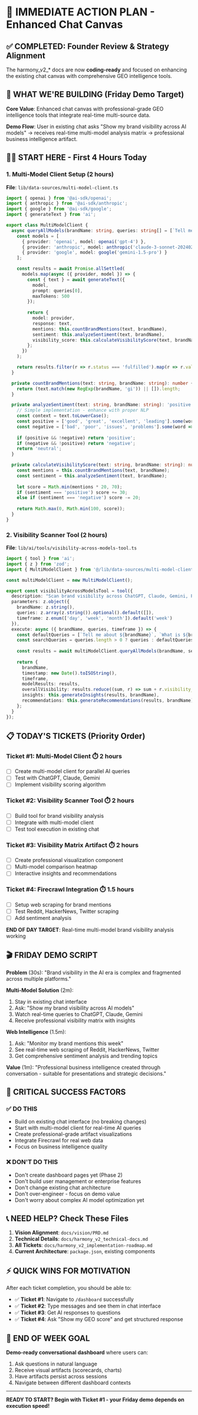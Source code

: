# 🚀 IMMEDIATE ACTION PLAN - Enhanced Chat Canvas

## ✅ COMPLETED: Founder Review & Strategy Alignment

The harmony_v2_* docs are now **coding-ready** and focused on enhancing the existing chat canvas with comprehensive GEO intelligence tools.

## 🎯 WHAT WE'RE BUILDING (Friday Demo Target)

**Core Value**: Enhanced chat canvas with professional-grade GEO intelligence tools that integrate real-time multi-source data.

**Demo Flow**: User in existing chat asks "Show my brand visibility across AI models" → receives real-time multi-model analysis matrix → professional business intelligence artifact.

## 🏃‍♂️ START HERE - First 4 Hours Today

### 1. Multi-Model Client Setup (2 hours)
**File**: `lib/data-sources/multi-model-client.ts`

```typescript
import { openai } from '@ai-sdk/openai';
import { anthropic } from '@ai-sdk/anthropic';
import { google } from '@ai-sdk/google';
import { generateText } from 'ai';

export class MultiModelClient {
  async queryAllModels(brandName: string, queries: string[] = [`Tell me about ${brandName}`]) {
    const models = [
      { provider: 'openai', model: openai('gpt-4') },
      { provider: 'anthropic', model: anthropic('claude-3-sonnet-20240229') },
      { provider: 'google', model: google('gemini-1.5-pro') }
    ];

    const results = await Promise.allSettled(
      models.map(async ({ provider, model }) => {
        const { text } = await generateText({
          model,
          prompt: queries[0],
          maxTokens: 500
        });
        
        return {
          model: provider,
          response: text,
          mentions: this.countBrandMentions(text, brandName),
          sentiment: this.analyzeSentiment(text, brandName),
          visibility_score: this.calculateVisibilityScore(text, brandName)
        };
      })
    );

    return results.filter(r => r.status === 'fulfilled').map(r => r.value);
  }

  private countBrandMentions(text: string, brandName: string): number {
    return (text.match(new RegExp(brandName, 'gi')) || []).length;
  }

  private analyzeSentiment(text: string, brandName: string): 'positive' | 'neutral' | 'negative' {
    // Simple implementation - enhance with proper NLP
    const context = text.toLowerCase();
    const positive = ['good', 'great', 'excellent', 'leading'].some(word => context.includes(word));
    const negative = ['bad', 'poor', 'issues', 'problems'].some(word => context.includes(word));
    
    if (positive && !negative) return 'positive';
    if (negative && !positive) return 'negative';
    return 'neutral';
  }

  private calculateVisibilityScore(text: string, brandName: string): number {
    const mentions = this.countBrandMentions(text, brandName);
    const sentiment = this.analyzeSentiment(text, brandName);
    
    let score = Math.min(mentions * 20, 70);
    if (sentiment === 'positive') score += 30;
    else if (sentiment === 'negative') score -= 20;
    
    return Math.max(0, Math.min(100, score));
  }
}
```

### 2. Visibility Scanner Tool (2 hours)
**File**: `lib/ai/tools/visibility-across-models-tool.ts`

```typescript
import { tool } from 'ai';
import { z } from 'zod';
import { MultiModelClient } from '@/lib/data-sources/multi-model-client';

const multiModelClient = new MultiModelClient();

export const visibilityAcrossModelsTool = tool({
  description: "Scan brand visibility across ChatGPT, Claude, Gemini, Perplexity",
  parameters: z.object({
    brandName: z.string(),
    queries: z.array(z.string()).optional().default([]),
    timeframe: z.enum(['day', 'week', 'month']).default('week')
  }),
  execute: async ({ brandName, queries, timeframe }) => {
    const defaultQueries = [`Tell me about ${brandName}`, `What is ${brandName} known for?`];
    const searchQueries = queries.length > 0 ? queries : defaultQueries;
    
    const results = await multiModelClient.queryAllModels(brandName, searchQueries);
    
    return {
      brandName,
      timestamp: new Date().toISOString(),
      timeframe,
      modelResults: results,
      overallVisibility: results.reduce((sum, r) => sum + r.visibility_score, 0) / results.length,
      insights: this.generateInsights(results, brandName),
      recommendations: this.generateRecommendations(results, brandName)
    };
  }
});
```

## 📋 TODAY'S TICKETS (Priority Order)

### Ticket #1: Multi-Model Client ⏱️ 2 hours
- [ ] Create multi-model client for parallel AI queries
- [ ] Test with ChatGPT, Claude, Gemini
- [ ] Implement visibility scoring algorithm

### Ticket #2: Visibility Scanner Tool ⏱️ 2 hours  
- [ ] Build tool for brand visibility analysis
- [ ] Integrate with multi-model client
- [ ] Test tool execution in existing chat

### Ticket #3: Visibility Matrix Artifact ⏱️ 2 hours
- [ ] Create professional visualization component
- [ ] Multi-model comparison heatmap
- [ ] Interactive insights and recommendations

### Ticket #4: Firecrawl Integration ⏱️ 1.5 hours
- [ ] Setup web scraping for brand mentions
- [ ] Test Reddit, HackerNews, Twitter scraping
- [ ] Add sentiment analysis

**END OF DAY TARGET**: Real-time multi-model brand visibility analysis working

## 🎬 FRIDAY DEMO SCRIPT

**Problem** (30s): "Brand visibility in the AI era is complex and fragmented across multiple platforms."

**Multi-Model Solution** (2m): 
1. Stay in existing chat interface
2. Ask: "Show my brand visibility across AI models"
3. Watch real-time queries to ChatGPT, Claude, Gemini
4. Receive professional visibility matrix with insights

**Web Intelligence** (1.5m):
1. Ask: "Monitor my brand mentions this week"
2. See real-time web scraping of Reddit, HackerNews, Twitter
3. Get comprehensive sentiment analysis and trending topics

**Value** (1m): "Professional business intelligence created through conversation - suitable for presentations and strategic decisions."

## 🚨 CRITICAL SUCCESS FACTORS

### ✅ DO THIS
- Build on existing chat interface (no breaking changes)
- Start with multi-model client for real-time AI queries
- Create professional-grade artifact visualizations
- Integrate Firecrawl for real web data
- Focus on business intelligence quality

### ❌ DON'T DO THIS
- Don't create dashboard pages yet (Phase 2)
- Don't build user management or enterprise features
- Don't change existing chat architecture
- Don't over-engineer - focus on demo value
- Don't worry about complex AI model optimization yet

## 📞 NEED HELP? Check These Files

1. **Vision Alignment**: `docs/vision/PRD.md`
2. **Technical Details**: `docs/harmony_v2_technical-docs.md`
3. **All Tickets**: `docs/harmony_v2_implementation-roadmap.md`
4. **Current Architecture**: `package.json`, existing components

## ⚡ QUICK WINS FOR MOTIVATION

After each ticket completion, you should be able to:
- ✅ **Ticket #1**: Navigate to `/dashboard` successfully
- ✅ **Ticket #2**: Type messages and see them in chat interface
- ✅ **Ticket #3**: Get AI responses to questions
- ✅ **Ticket #4**: Ask "Show my GEO score" and get structured response

## 🎯 END OF WEEK GOAL

**Demo-ready conversational dashboard** where users can:
1. Ask questions in natural language
2. Receive visual artifacts (scorecards, charts)
3. Have artifacts persist across sessions
4. Navigate between different dashboard contexts

---

**READY TO START? Begin with Ticket #1 - your Friday demo depends on execution speed!**